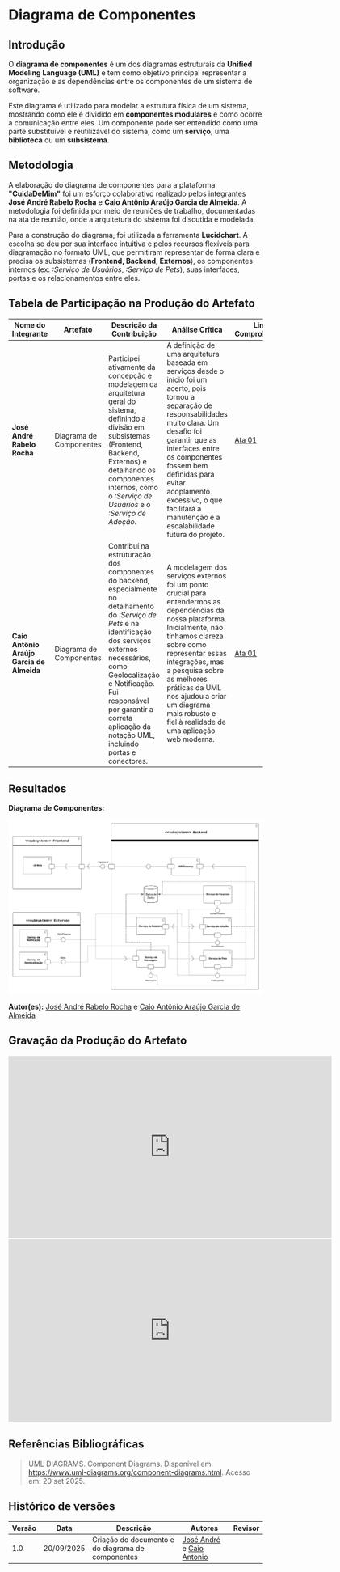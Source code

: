 # Diagrama de Componentes

## **Introdução**

O **diagrama de componentes** é um dos diagramas estruturais da **Unified Modeling Language (UML)** e tem como objetivo principal representar a organização e as dependências entre os componentes de um sistema de software.

Este diagrama é utilizado para modelar a estrutura física de um sistema, mostrando como ele é dividido em **componentes modulares** e como ocorre a comunicação entre eles. Um componente pode ser entendido como uma parte substituível e reutilizável do sistema, como um **serviço**, uma **biblioteca** ou um **subsistema**.

## **Metodologia**

A elaboração do diagrama de componentes para a plataforma **"CuidaDeMim"** foi um esforço colaborativo realizado pelos integrantes **José André Rabelo Rocha** e **Caio Antônio Araújo Garcia de Almeida**. A metodologia foi definida por meio de reuniões de trabalho, documentadas na ata de reunião, onde a arquitetura do sistema foi discutida e modelada.

Para a construção do diagrama, foi utilizada a ferramenta **Lucidchart**. A escolha se deu por sua interface intuitiva e pelos recursos flexíveis para diagramação no formato UML, que permitiram representar de forma clara e precisa os subsistemas (**Frontend, Backend, Externos**), os componentes internos (ex: *:Serviço de Usuários*, *:Serviço de Pets*), suas interfaces, portas e os relacionamentos entre eles.

## **Tabela de Participação na Produção do Artefato**

<center>

| <center>Nome do<br>Integrante    | <center>Artefato| <center>Descrição da<br>Contribuição | <center>Análise Crítica   | <center>Link Comprobatório |
| --- | ---- | --------- | ----| -------------------------- |
| **José André Rabelo Rocha** | Diagrama de Componentes | Participei ativamente da concepção e modelagem da arquitetura geral do sistema, definindo a divisão em subsistemas (Frontend, Backend, Externos) e detalhando os componentes internos, como o *:Serviço de Usuários* e o *:Serviço de Adoção*. | A definição de uma arquitetura baseada em serviços desde o início foi um acerto, pois tornou a separação de responsabilidades muito clara. Um desafio foi garantir que as interfaces entre os componentes fossem bem definidas para evitar acoplamento excessivo, o que facilitará a manutenção e a escalabilidade futura do projeto. | [Ata 01](https://unbarqdsw2025-2-turma01.github.io/2025.2-T01-G4_CuidaDeMim_Entrega_02/#/Projeto/IniciativasExtras/ata_01) |
| **Caio Antônio Araújo Garcia de Almeida** | Diagrama de Componentes | Contribuí na estruturação dos componentes do backend, especialmente no detalhamento do *:Serviço de Pets* e na identificação dos serviços externos necessários, como Geolocalização e Notificação. Fui responsável por garantir a correta aplicação da notação UML, incluindo portas e conectores. | A modelagem dos serviços externos foi um ponto crucial para entendermos as dependências da nossa plataforma. Inicialmente, não tínhamos clareza sobre como representar essas integrações, mas a pesquisa sobre as melhores práticas da UML nos ajudou a criar um diagrama mais robusto e fiel à realidade de uma aplicação web moderna. | [Ata 01](../Projeto/IniciativasExtras/ata_01.md) |

</center>

## **Resultados**

**Diagrama de Componentes:**

![Diagrama de Componentes](../assets/DiagramaComponentes/Diagrama_Componentes.png)

</center>

**Autor(es):** [José André Rabelo Rocha](https://github.com/joseandre25) e [Caio Antônio Araújo Garcia de Almeida](https://github.com/Caio-Antonio)

## **Gravação da Produção do Artefato**

<center>


<iframe src="https://unbbr.sharepoint.com/sites/ArqDSW-G4/_layouts/15/embed.aspx?UniqueId=21d47f94-0659-405d-8b6e-19969066efed&embed=%7B%22ust%22%3Atrue%2C%22hv%22%3A%22CopyEmbedCode%22%7D&referrer=StreamWebApp&referrerScenario=EmbedDialog.Create" width="640" height="360" frameborder="0" scrolling="no" allowfullscreen title="Elaboração do Diagrama de Componentes e do de Atividades-20250920_170650-Gravação de Reunião.mp4"></iframe>

<iframe src="https://unbbr.sharepoint.com/sites/ArqDSW-G4/_layouts/15/embed.aspx?UniqueId=69af963a-b0e6-4221-b931-5f6eeb389775&embed=%7B%22ust%22%3Atrue%2C%22hv%22%3A%22CopyEmbedCode%22%7D&referrer=StreamWebApp&referrerScenario=EmbedDialog.Create" width="640" height="360" frameborder="0" scrolling="no" allowfullscreen title="Elaboração do Diagrama de Componentes e do de Atividades-20250920_181215-Gravação de Reunião.mp4"></iframe>

</center>



## **Referências Bibliográficas**

> UML DIAGRAMS. Component Diagrams. Disponível em: https://www.uml-diagrams.org/component-diagrams.html. Acesso em: 20 set 2025.

## **Histórico de versões**

| Versão | Data       | Descrição                                                                                             | Autores                            | Revisor |
| ------ | ---------- | ----------------------------------------------------------------------------------------------------- | -------------------------------- | ------- |
| 1.0  | 20/09/2025 | Criação do documento e do diagrama de componentes                  | [José André]() e [Caio Antonio]()   |       |